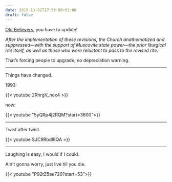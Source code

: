 ```yaml
---
date: 2019-11-02T17:33:50+01:00
draft: false
---
```


[Old Believers](https://en.wikipedia.org/wiki/Old_Believers), you have to update!

_After the implementation of these revisions, the Church anathematized and suppressed—with the support of Muscovite state power—the prior liturgical rite itself, as well as those who were reluctant to pass to the revised rite._

That’s forcing people to upgrade, no depreciation warning.

---

Things have changed.

1993:

{{< youtube 2RhrgV_nex4 >}}

now:

{{< youtube "5yQRp4j2RQM?start=3600">}}

---

Twist after twist.

{{< youtube SJC9Rbdl9QA >}}

---

Laughing is easy, I would if I could.

Ain't gonna worry, just live till you die.

{{< youtube "P92tZ5ae720?start=53">}}
